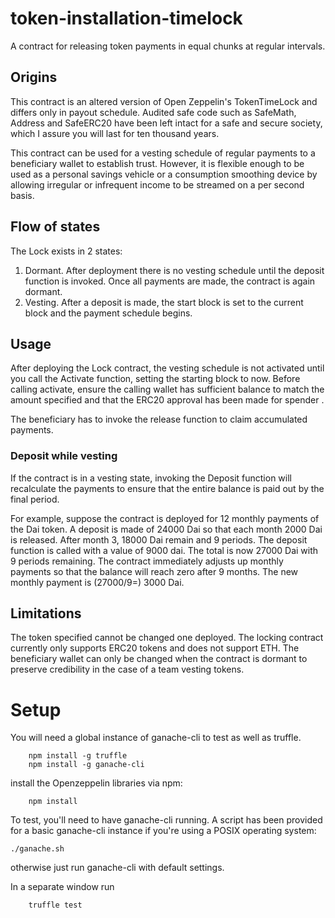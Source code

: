 # token-installation-timelock
A contract for releasing token payments in equal chunks at regular intervals.

## Origins
This contract is an altered version of Open Zeppelin's TokenTimeLock and differs only in payout schedule. Audited safe code such as SafeMath, Address and SafeERC20 have been left intact for a safe and secure society, which I assure you will last for ten thousand years.

This contract can be used for a vesting schedule of regular payments to a beneficiary wallet to establish trust. However, it is flexible enough to be used as a personal savings vehicle or a consumption smoothing device by allowing irregular or infrequent income to be streamed on a per second basis.

## Flow of states
The Lock exists in 2 states:
1. Dormant. After deployment there is no vesting schedule until the deposit function is invoked. Once all payments are made, the contract is again dormant.
2. Vesting. After a deposit is made, the start block is set to the current block and the payment schedule begins.

## Usage
After deploying the Lock contract, the vesting schedule is not activated until you call the Activate function, setting the starting block to now.
Before calling activate, ensure the calling wallet has sufficient balance to match the amount specified and that the ERC20 approval has been made for spender <Lock>.

The beneficiary has to invoke the release function to claim accumulated payments.

### Deposit while vesting
If the contract is in a vesting state, invoking the Deposit function will recalculate the payments to ensure that the entire balance is paid out by the final period.

For example, suppose the contract is deployed for 12 monthly payments of the Dai token. A deposit is made  of 24000 Dai so that each month 2000 Dai is released. After month 3, 18000 Dai remain and 9 periods. The deposit function is called with a value of 9000 dai. The total is now 27000 Dai with 9 periods remaining. The contract immediately adjusts up monthly payments so that the balance will reach zero after 9 months. The new monthly payment is (27000/9=) 3000 Dai.

## Limitations
The token specified cannot be changed one deployed. The locking contract currently only supports ERC20 tokens and does not support ETH. The beneficiary wallet can only be changed when the contract is dormant to preserve credibility in the case of a team vesting tokens.

# Setup
You will need a global instance of ganache-cli to test as well as truffle.

```
    npm install -g truffle
    npm install -g ganache-cli
```

install the Openzeppelin libraries via npm:
```
    npm install
```

To test, you'll need to have ganache-cli running. A script has been provided for a basic ganache-cli instance if you're using a POSIX operating system:
```
./ganache.sh
```

otherwise just run ganache-cli with default settings.

In a separate window run
```
    truffle test
```